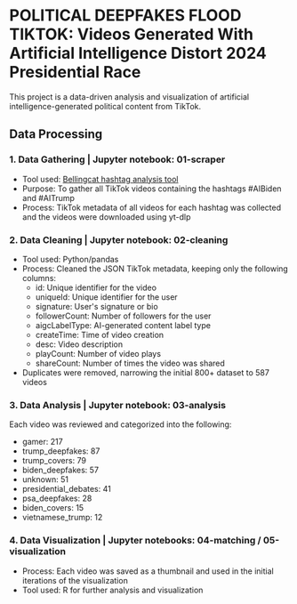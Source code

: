 # POLITICAL DEEPFAKES FLOOD TIKTOK: Videos Generated With Artificial Intelligence Distort 2024 Presidential Race

This project is a data-driven analysis and visualization of artificial intelligence-generated political content from TikTok.

## Data Processing

### 1. Data Gathering | Jupyter notebook: 01-scraper

- Tool used: [Bellingcat hashtag analysis tool](https://github.com/bellingcat/tiktok-hashtag-analysis)
- Purpose: To gather all TikTok videos containing the hashtags #AIBiden and #AITrump
- Process: TikTok metadata of all videos for each hashtag was collected and the videos were downloaded using yt-dlp

### 2. Data Cleaning | Jupyter notebook: 02-cleaning

- Tool used: Python/pandas
- Process: Cleaned the JSON TikTok metadata, keeping only the following columns:
  - id: Unique identifier for the video
  - uniqueId: Unique identifier for the user
  - signature: User's signature or bio
  - followerCount: Number of followers for the user
  - aigcLabelType: AI-generated content label type
  - createTime: Time of video creation
  - desc: Video description
  - playCount: Number of video plays
  - shareCount: Number of times the video was shared
- Duplicates were removed, narrowing the initial 800+ dataset to 587 videos

### 3. Data Analysis | Jupyter notebook: 03-analysis

Each video was reviewed and categorized into the following:
- gamer: 217
- trump_deepfakes: 87
- trump_covers: 79
- biden_deepfakes: 57
- unknown: 51
- presidential_debates: 41
- psa_deepfakes: 28
- biden_covers: 15
- vietnamese_trump: 12

### 4. Data Visualization | Jupyter notebooks: 04-matching / 05-visualization

- Process: Each video was saved as a thumbnail and used in the initial iterations of the visualization
- Tool used: R for further analysis and visualization

